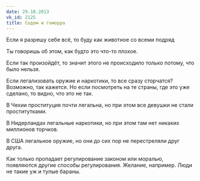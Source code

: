 ```yaml
---
date: 29.10.2013
vk_id: 2125
title: Содом и гоморра
---
```


Если я разрешу себе всё, то буду как животное со всеми подряд

Ты говоришь об этом, как будто это что-то плохое.

Если так произойдёт, то значит этого не происходило только потому, что было нельзя.

Если легализовать оружие и наркотики, то все сразу сторчатся? Возможно, так кажется. Но если посмотреть на те страны, где это уже сделано, то видно, что это не так.

В Чехии проституция почти легальна, но при этом все девушки не стали проститутками.

В Нидерландах легальные наркотики, но при этом там нет никаких миллионов торчков.

В США легальное оружие, но они до сих пор не перестреляли друг друга.

Как только пропадает регулирование законом или моралью, появляются другие способы регулирования. Желание, например. Люди не такие уж и тупые бараны.
